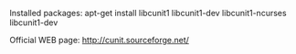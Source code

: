 Installed packages:
apt-get install libcunit1 libcunit1-dev libcunit1-ncurses libcunit1-dev

Official WEB page:
http://cunit.sourceforge.net/